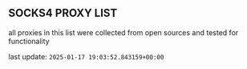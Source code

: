 ## SOCKS4 PROXY LIST

all proxies in this list were collected from open sources and tested for functionality

last update: `2025-01-17 19:03:52.843159+00:00`